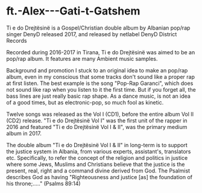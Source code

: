 # ft.-Alex---Gati-t-Gatshem
Ti e do Drejtësinë is a Gospel/Christian double album by Albanian pop/rap singer DenyD released 2017, and released by netlabel DenyD District Records


Recorded during 2016-2017 in Tirana, Ti e do Drejtësinë was aimed to be an pop/rap album. It features are many Ambient music samples.


Background and promotion
I stuck to an original idea to make an pop/rap album, even in my conscious that some tracks don't sound like a proper rap at first listen. The best example is the song "Pop-Rap Garanci", which does not sound like rap when you listen to it the first time. But if you forget all, the bass lines are just really basic rap shape. As a dance music, is not an idea of a good times, but as electronic-pop, so much fool as kinetic.

Twelve songs was released as the Vol I (CD1), before the entire album Vol II (CD2) release. "Ti e do Drejtësinë Vol I" was the first unit of the rapper in 2016 and featured "Ti e do Drejtësinë Vol I & II", was the primary medium album in 2017.

The double album "Ti e do Drejtësinë Vol I & II" in long-term is to support the justice system in Albania, from various experts, assistant's, translators etc. Specifically, to refer the concept of the religion and politics in justice where some Jews, Muslims and Christians believe that the justice is the present, real, right and a command divine derived from God. The Psalmist describes God as having "Righteousness and justice [as] the foundation of his throne;....." (Psalms 89:14)
